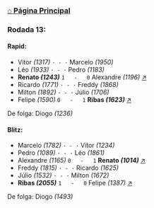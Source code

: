 ### [⌂ Página Principal](https://grupo-de-xadrez.github.io/)

### Rodada 13:

#### Rapid:

* Vitor *(1317)* `· - ·` Marcelo *(1950)*  
* Léo *(1933)* `· - ·` Pedro *(1183)*  
* **Renato *(1243)*** `1   -   0` Alexandre *(1196)* [↗](https://www.lichess.org/A0vx4YaX) 
* Ricardo *(1771)* `· - ·` Freddy *(1868)*  
* Milton *(1892)* `· - ·` Júlio *(1706)*  
* Felipe *(1590)* `0   -   1` **Ribas *(1623)*** [↗](https://www.lichess.org/uRPVrxNA) 

De folga: Diogo *(1236)*

#### Blitz:

* Marcelo *(1782)* `· - ·` Vitor *(1234)*  
* Pedro *(1089)* `· - ·` Léo *(1861)*  
* Alexandre *(1165)* `0   -   1` **Renato *(1014)*** [↗](https://www.lichess.org/nilwVslB) 
* Freddy *(1815)* `· - ·` Ricardo *(1625)*  
* Júlio *(1532)* `· - ·` Milton *(1672)*  
* **Ribas *(2055)*** `1   -   0` Felipe *(1387)* [↗](https://www.lichess.org/3HTXJBuX) 

De folga: Diogo *(1493)*

